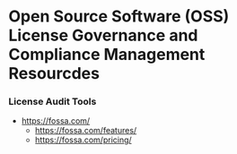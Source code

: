 
Open Source Software (OSS) License Governance and Compliance Management Resourcdes
====

### License Audit Tools
* https://fossa.com/
  * https://fossa.com/features/
  * https://fossa.com/pricing/

